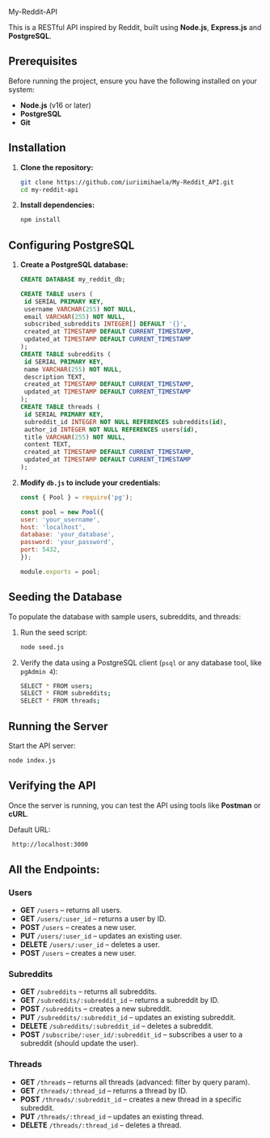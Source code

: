 My-Reddit-API

This is a RESTful API inspired by Reddit, built using **Node.js**, **Express.js** and **PostgreSQL**.

## Prerequisites

Before running the project, ensure you have the following installed on your system:
- **Node.js** (v16 or later)
- **PostgreSQL**
- **Git**

## Installation

1. **Clone the repository:**
   ```sh
   git clone https://github.com/iuriimihaela/My-Reddit_API.git
   cd my-reddit-api
   ```
2. **Install dependencies:**
   ```sh
   npm install
   ```

## Configuring PostgreSQL

1. **Create a PostgreSQL database:**
   ```sql
   CREATE DATABASE my_reddit_db;
   
   CREATE TABLE users (
    id SERIAL PRIMARY KEY,
    username VARCHAR(255) NOT NULL,
    email VARCHAR(255) NOT NULL,
    subscribed_subreddits INTEGER[] DEFAULT '{}',
    created_at TIMESTAMP DEFAULT CURRENT_TIMESTAMP,
    updated_at TIMESTAMP DEFAULT CURRENT_TIMESTAMP
   );
   CREATE TABLE subreddits (
    id SERIAL PRIMARY KEY,
    name VARCHAR(255) NOT NULL,
    description TEXT,
    created_at TIMESTAMP DEFAULT CURRENT_TIMESTAMP,
    updated_at TIMESTAMP DEFAULT CURRENT_TIMESTAMP
   );
   CREATE TABLE threads (
    id SERIAL PRIMARY KEY,
    subreddit_id INTEGER NOT NULL REFERENCES subreddits(id),
    author_id INTEGER NOT NULL REFERENCES users(id),
    title VARCHAR(255) NOT NULL,
    content TEXT,
    created_at TIMESTAMP DEFAULT CURRENT_TIMESTAMP,
    updated_at TIMESTAMP DEFAULT CURRENT_TIMESTAMP
   );

   ```
2. **Modify `db.js` to include your credentials:**
   
   ```js
   const { Pool } = require('pg');

   const pool = new Pool({
   user: 'your_username',
   host: 'localhost',
   database: 'your_database',
   password: 'your_password',
   port: 5432,
   });

   module.exports = pool;
   ```
## Seeding the Database

To populate the database with sample users, subreddits, and threads:
 1. Run the seed script:
    ```sh
    node seed.js
    ```
 2. Verify the data using a PostgreSQL client (`psql` or any database tool, like `pgAdmin 4`):
    ```sh
    SELECT * FROM users;
    SELECT * FROM subreddits;
    SELECT * FROM threads;
    ```
## Running the Server

Start the API server:
   ```sh
   node index.js
   ```
## Verifying the API

Once the server is running, you can test the API using tools like **Postman** or **cURL**.

Default URL:
   ```sh
    http://localhost:3000
   ```

## All the Endpoints:

### Users
- **GET** `/users` – returns all users.
- **GET** `/users/:user_id` – returns a user by ID.
- **POST** `/users` – creates a new user.
- **PUT** `/users/:user_id` – updates an existing user.
- **DELETE** `/users/:user_id` – deletes a user.
- **POST** `/users` – creates a new user.

### Subreddits
- **GET** `/subreddits` – returns all subreddits.
- **GET** `/subreddits/:subreddit_id` – returns a subreddit by ID.
- **POST** `/subreddits` – creates a new subreddit.
- **PUT** `/subreddits/:subreddit_id` – updates an existing subreddit.
- **DELETE** `/subreddits/:subreddit_id` – deletes a subreddit.
- **POST** `/subscribe/:user_id/:subreddit_id` – subscribes a user to a subreddit (should update the user).

### Threads
- **GET** `/threads` – returns all threads (advanced: filter by query param).
- **GET** `/threads/:thread_id` – returns a thread by ID.
- **POST** `/threads/:subreddit_id` – creates a new thread in a specific subreddit.
- **PUT** `/threads/:thread_id` – updates an existing thread.
- **DELETE** `/threads/:thread_id` – deletes a thread.



